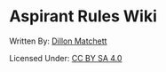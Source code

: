 # Aspirant Rules Wiki
Written By: [Dillon Matchett](https://github.com/bombasticSlacks)

Licensed Under: [CC BY SA 4.0](https://github.com/bombasticSlacks/Aspirant/blob/main/LICENSE)